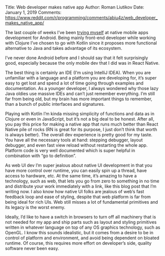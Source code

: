Title: Web developer makes native app
Author: Roman Liutikov
Date: January 1, 2019
Comments: https://www.reddit.com/r/programming/comments/abiu4z/web_developer_makes_native_app/

The last couple of weeks I’ve been [trying myself](https://github.com/replete-repl/replete-android) at native mobile apps development for Android. Being mainly front-end developer while working with Clojure I’ve chosen to go with Kotlin since it proposes more functional alternative to Java and takes advantage of its ecosystem.

I’ve never done Android before and I should say that it felt surprisingly good, especially because the only mobile dev that I did was in React Native.

The best thing is certainly an IDE (I’m using IntelliJ IDEA). When you are unfamiliar with a language and a platform you are developing for, it’s super easy to get lost and spend a lot of time going through examples and documentation. As a younger developer, I always wondered why those lazy Java oldies use massive IDEs and can’t just remember everything. I’m still far from being old, but my brain has more important things to remember, than a bunch of public interfaces and signatures.

Playing with Kotlin I’m kinda missing simplicity of functions and data as in Clojure or even in JavaScript, but it’s not a big deal to be honest. After all, you pay this price for making a native app that runs much better than React Native pile of rocks (RN is great for its purpose, I just don’t think that worth is always better). The overall dev experience is pretty good for my taste. You have all the necessary tools at hand: stepping debugger, layout debugger, and even fast view reload without restarting the whole app. Platform code is very well documented which is super helpful in combination with “go to definition”.

As web UI dev I’m super jealous about native UI development in that you have more control over runtime, you can easily spin up a thread, have access to hardware, etc. At the same time, it’s amazing to have a technology, such as web, that lets you go from zero to something in no time and distribute your work immediately with a link, like this blog post that I’m writing now. I also know how native UI folks are jealous of web’s fast feedback loop and ease of styling, despite that web platform is far from being ideal for rich UIs. Web still misses a lot of fundamental primitives and its legacy is the worst enemy.

Ideally, I’d like to have a switch in browsers to turn off all machinery that is not needed for my app and ship parts such as layout and styling primitives written in whatever language on top of any OS graphics technology, such as OpenGL. I know this sounds idealistic, but it comes from a desire to be in control of platform and environment, and avoid being dependent on bloated runtime. Of course, this requires more effort on developer’s side, quality software never been easy.
